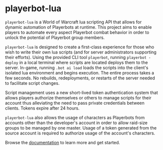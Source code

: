 # playerbot-lua

`playerbot-lua` is a World of Warcraft lua scripting API that allows for dynamic automation of Playerbots at runtime. This project aims to enable players to automate every aspect Playerbot combat behavior in order to unlock the potential of Playerbot group members.

`playerbot-lua` is designed to create a first-class experience for those who wish to write their own lua scripts (and for server administrators supporting their efforts). Using the provided CLI tool `playerbot`, running `playerbot -deploy` in a local terminal where scripts are located deploys them to the server. In-game, running `.bot ai load` loads the scripts into the client's isolated lua environment and begins execution. The entire process takes a few seconds. No rebuilds, redeployments, or restarts of the server needed to facilitate script changes.

Script management uses a new short-lived token authentication system that allows players authorize themselves or others to manage scripts for their account thus alleviating the need to pass private credentials between clients. Tokens expire after 24 hours.

`playerbot-lua` also allows the usage of characters as Playerbots from accounts other than the developer's account in order to allow raid-size groups to be managed by one master. Usage of a token generated from the source account is required to authorize usage of the account's characters.

Browse the [documentation](https://nate123456.github.io/playerbot-lua/) to learn more and get started.
